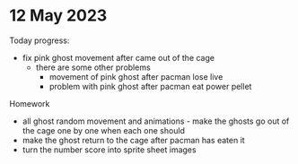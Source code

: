 # 12 May 2023
  
  Today progress:
  * fix pink ghost movement after came out of the cage
    * there are some other problems 
      * movement of pink ghost after pacman lose live
      * problem with pink ghost after pacman eat power pellet


Homework 
  * all ghost random movement and animations - make the ghosts go out of the cage one by one when each one should
  * make the ghost return to the cage after pacman has eaten it
  * turn the number score into sprite sheet images